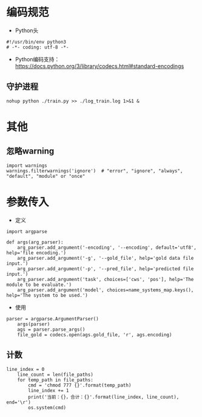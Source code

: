 # 编码规范

- Python头

~~~
#!/usr/bin/env python3
# -*- coding: utf-8 -*-
~~~

- Python编码支持：https://docs.python.org/3/library/codecs.html#standard-encodings

## 守护进程

~~~
nohup python ./train.py >> ./log_train.log 1>&1 &
~~~

# 其他

## 忽略warning

~~~
import warnings
warnings.filterwarnings('ignore')  # "error", "ignore", "always", "default", "module" or "once"
~~~

# 参数传入

- 定义

~~~
import argparse

def args(arg_parser):
    arg_parser.add_argument('-encoding', '--encoding', default='utf8', help='file encoding.')
    arg_parser.add_argument('-g', '--gold_file', help='gold data file input.')
    arg_parser.add_argument('-p', '--pred_file', help='predicted file input.')
    arg_parser.add_argument('task', choices=['cws', 'pos'], help='The module to be evaluate.')
    arg_parser.add_argument('model', choices=name_systems_map.keys(), help='The system to be used.')
~~~

- 使用

~~~
parser = argparse.ArgumentParser()
    args(parser)
    ags = parser.parse_args()
    file_gold = codecs.open(ags.gold_file, 'r', ags.encoding)
~~~

## 计数

~~~
line_index = 0
    line_count = len(file_paths)
    for temp_path in file_paths:
        cmd = 'chmod 777 {}'.format(temp_path)
        line_index += 1
        print('当前：{}，合计：{}'.format(line_index, line_count), end='\r')
        os.system(cmd)
~~~

